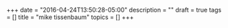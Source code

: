 +++
date = "2016-04-24T13:50:28-05:00"
description = ""
draft = true
tags = []
title = "mike tissenbaum"
topics = []
+++
